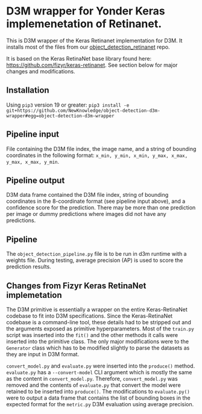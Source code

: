 # D3M wrapper for Yonder Keras implemenetation of Retinanet.

This is D3M wrapper of the Keras Retinanet implementation for D3M. It installs most of the files from our [object_detection_retinanet](https://github.com/NewKnowledge/object-detection-retinanet/) repo. 

It is based on the Keras RetinaNet base library found here: https://github.com/fizyr/keras-retinanet. See section below for major changes and modifications.

## Installation

Using `pip3` version 19 or greater: `pip3 install -e git+https://github.com/NewKnowledge/object-detection-d3m-wrapper#egg=object-detection-d3m-wrapper`

## Pipeline input

File containing the D3M file index, the image name, and a string of bounding coordinates in the following format: `x_min, y_min, x_min, y_max, x_max, y_max, x_max, y_min`.

## Pipeline output

D3M data frame contained the D3M file index, string of bounding coordinates in the 8-coordinate format (see pipeline input above), and a confidence score for the prediction. There may be more than one prediction per image or dummy predictions where images did not have any predictions.

## Pipeline

The `object_detection_pipeline.py` file is to be run in d3m runtime with a weights file. During testing, average precision (AP) is used to score the prediction results.

## Changes from Fizyr Keras RetinaNet implemetation

The D3M primitive is essentially a wrapper on the entire Keras-RetinaNet codebase to fit into D3M specifications. Since the Keras-RetinaNet codebase is a command-line tool, these details had to be stripped out and the arguments exposed as primitive hyperparameters. Most of the `train.py` script was inserted into the `fit()` and the other methods it calls were inserted into the primitive class. The only major modifications were to the `Generator` class which has to be modified slightly to parse the datasets as they are input in D3M format.

`convert_model.py` and `evaluate.py` were inserted into the `produce()` method. `evaluate.py` has a `--convert-model` CLI argument which is mostly the same as the content in `convert_model.py`. Therefore, `convert_model.py` was removed and the contents of `evaluate.py` that convert the model were retained to be inserted into `produce()`. The modifications to `evaluate.py()` were to output a data frame that contains the list of bounding boxes in the expected format for the `metric.py` D3M evaluation using average precision.

